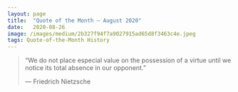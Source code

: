 ```yaml
---
layout:	page
title:	"Quote of the Month — August 2020"
date:	2020-08-26
image: /images/medium/2b327f94f7a9027915ad65d8f3463c4e.jpeg
tags: Quote-of-the-Month History
---
```


  
> “We do not place especial value on the possession of a virtue until we notice its total absence in our opponent.”
> 
> — Friedrich Nietzsche

